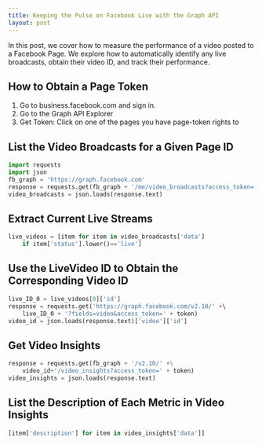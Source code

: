 ```yaml
---
title: Keeping the Pulse on Facebook Live with the Graph API
layout: post
---
```


In this post, we cover how to measure the performance of a video posted to a Facebook Page.  We explore how to automatically 
identify any live broadcasts, obtain their video ID, and track their performance.

## How to Obtain a Page Token
1. Go to business.facebook.com and sign in.
2. Go to the Graph API Explorer
3. Get Token: Click on one of the pages you have page-token rights to

## List the Video Broadcasts for a Given Page ID
```python
import requests
import json
fb_graph = 'https://graph.facebook.com'
response = requests.get(fb_graph + '/me/video_broadcasts?access_token=' + token)
video_broadcasts = json.loads(response.text)
```

## Extract Current Live Streams
```python
live_videos = [item for item in video_broadcasts['data'] 
    if item['status'].lower()=='live']
```

## Use the LiveVideo ID to Obtain the Corresponding Video ID
```python
live_ID_0 = live_videos[0]['id']
response = requests.get('https://graph.facebook.com/v2.10/' +\ 
    live_ID_0 + '?fields=video&access_token=' + token)
video_id = json.loads(response.text)['video']['id']
```

## Get Video Insights
```python
response = requests.get(fb_graph + '/v2.10/' +\
    video_id+'/video_insights?access_token=' + token)
video_insights = json.loads(response.text)
```

## List the Description of Each Metric in Video Insights
```python
[item['description'] for item in video_insights['data']]
```
